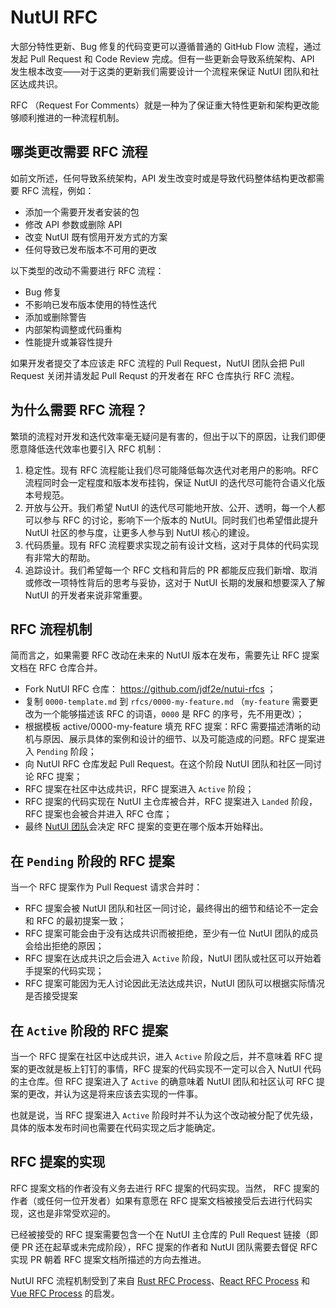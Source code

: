# NutUI RFC

大部分特性更新、Bug 修复的代码变更可以遵循普通的 GitHub Flow 流程，通过发起 Pull Request 和 Code Review 完成。但有一些更新会导致系统架构、API 发生根本改变——对于这类的更新我们需要设计一个流程来保证 NutUI 团队和社区达成共识。

RFC （Request For Comments）就是一种为了保证重大特性更新和架构更改能够顺利推进的一种流程机制。

## 哪类更改需要 RFC 流程

如前文所述，任何导致系统架构，API 发生改变时或是导致代码整体结构更改都需要 RFC 流程，例如：

- 添加一个需要开发者安装的包
- 修改 API 参数或删除 API
- 改变 NutUI 既有惯用开发方式的方案
- 任何导致已发布版本不可用的更改

以下类型的改动不需要进行 RFC 流程：

- Bug 修复
- 不影响已发布版本使用的特性迭代
- 添加或删除警告
- 内部架构调整或代码重构
- 性能提升或兼容性提升

如果开发者提交了本应该走 RFC 流程的 Pull Request，NutUI 团队会把 Pull Request 关闭并请发起 Pull Requst 的开发者在 RFC 仓库执行 RFC 流程。

## 为什么需要 RFC 流程？

繁琐的流程对开发和迭代效率毫无疑问是有害的，但出于以下的原因，让我们即便愿意降低迭代效率也要引入 RFC 机制：

1. 稳定性。现有 RFC 流程能让我们尽可能降低每次迭代对老用户的影响。RFC 流程同时会一定程度和版本发布挂钩，保证 NutUI 的迭代尽可能符合语义化版本号规范。
2. 开放与公开。我们希望 NutUI 的迭代尽可能地开放、公开、透明，每一个人都可以参与 RFC 的讨论，影响下一个版本的 NutUI。同时我们也希望借此提升 NutUI 社区的参与度，让更多人参与到 NutUI 核心的建设。
3. 代码质量。现有 RFC 流程要求实现之前有设计文档，这对于具体的代码实现有非常大的帮助。
4. 追踪设计。我们希望每一个 RFC 文档和背后的 PR 都能反应我们新增、取消或修改一项特性背后的思考与妥协，这对于 NutUI 长期的发展和想要深入了解 NutUI 的开发者来说非常重要。

## RFC 流程机制

简而言之，如果需要 RFC 改动在未来的 NutUI 版本在发布，需要先让 RFC 提案文档在 RFC 仓库合并。

- Fork NutUI RFC 仓库： https://github.com/jdf2e/nutui-rfcs ；
- 复制 `0000-template.md` 到 `rfcs/0000-my-feature.md` （`my-feature` 需要更改为一个能够描述该 RFC 的词语，`0000` 是 RFC 的序号，先不用更改）；
- 根据模板 active/0000-my-feature 填充 RFC 提案：RFC 需要描述清晰的动机与原因、展示具体的案例和设计的细节、以及可能造成的问题。RFC 提案进入 `Pending` 阶段；
- 向 NutUI RFC 仓库发起 Pull Request。在这个阶段 NutUI 团队和社区一同讨论 RFC 提案；
- RFC 提案在社区中达成共识，RFC 提案进入 `Active` 阶段；
- RFC 提案的代码实现在 NutUI 主仓库被合并，RFC 提案进入 `Landed` 阶段，RFC 提案也会被合并进入 RFC 仓库；
- 最终 [NutUI 团队](nutui.jd.com)会决定 RFC 提案的变更在哪个版本开始释出。

## 在 `Pending` 阶段的 RFC 提案

当一个 RFC 提案作为 Pull Request 请求合并时：

- RFC 提案会被 NutUI 团队和社区一同讨论，最终得出的细节和结论不一定会和 RFC 的最初提案一致；
- RFC 提案可能会由于没有达成共识而被拒绝，至少有一位 NutUI 团队的成员会给出拒绝的原因；
- RFC 提案在达成共识之后会进入 `Active` 阶段，NutUI 团队或社区可以开始着手提案的代码实现；
- RFC 提案可能因为无人讨论因此无法达成共识，NutUI 团队可以根据实际情况是否接受提案

## 在 `Active` 阶段的 RFC 提案

当一个 RFC 提案在社区中达成共识，进入 `Active` 阶段之后，并不意味着 RFC 提案的更改就是板上钉钉的事情，RFC 提案的代码实现不一定可以合入 NutUI 代码的主仓库。但 RFC 提案进入了 `Active` 的确意味着 NutUI 团队和社区认可 RFC 提案的更改，并认为这是将来应该去实现的一件事。

也就是说，当 RFC 提案进入 `Active` 阶段时并不认为这个改动被分配了优先级，具体的版本发布时间也需要在代码实现之后才能确定。

## RFC 提案的实现

RFC 提案文档的作者没有义务去进行 RFC 提案的代码实现。当然， RFC 提案的作者（或任何一位开发者）如果有意愿在 RFC 提案文档被接受后去进行代码实现，这也是非常受欢迎的。

已经被接受的 RFC 提案需要包含一个在 NutUI 主仓库的 Pull Request 链接（即便 PR 还在起草或未完成阶段），RFC 提案的作者和 NutUI 团队需要去督促 RFC 实现 PR 朝着 RFC 提案文档所描述的方向去推进。

NutUI RFC 流程机制受到了来自 [Rust RFC Process](https://github.com/rust-lang/rfcs)、[React RFC Process](https://github.com/reactjs/rfcs) 和 [Vue RFC Process](https://github.com/vuejs/rfcs) 的启发。
